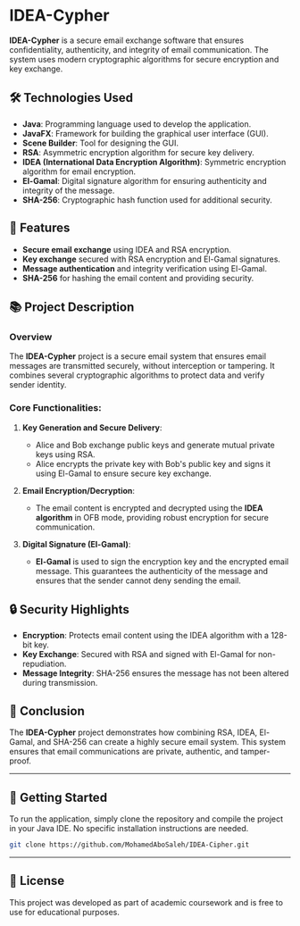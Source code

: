 # IDEA-Cypher

**IDEA-Cypher** is a secure email exchange software that ensures confidentiality, authenticity, and integrity of email communication. The system uses modern cryptographic algorithms for secure encryption and key exchange.

## 🛠️ Technologies Used
- **Java**: Programming language used to develop the application.
- **JavaFX**: Framework for building the graphical user interface (GUI).
- **Scene Builder**: Tool for designing the GUI.
- **RSA**: Asymmetric encryption algorithm for secure key delivery.
- **IDEA (International Data Encryption Algorithm)**: Symmetric encryption algorithm for email encryption.
- **El-Gamal**: Digital signature algorithm for ensuring authenticity and integrity of the message.
- **SHA-256**: Cryptographic hash function used for additional security.

## 🌟 Features
- **Secure email exchange** using IDEA and RSA encryption.
- **Key exchange** secured with RSA encryption and El-Gamal signatures.
- **Message authentication** and integrity verification using El-Gamal.
- **SHA-256** for hashing the email content and providing security.

## 📚 Project Description

### Overview
The **IDEA-Cypher** project is a secure email system that ensures email messages are transmitted securely, without interception or tampering. It combines several cryptographic algorithms to protect data and verify sender identity.

### Core Functionalities:
1. **Key Generation and Secure Delivery**:
   - Alice and Bob exchange public keys and generate mutual private keys using RSA.
   - Alice encrypts the private key with Bob's public key and signs it using El-Gamal to ensure secure key exchange.

2. **Email Encryption/Decryption**:
   - The email content is encrypted and decrypted using the **IDEA algorithm** in OFB mode, providing robust encryption for secure communication.

3. **Digital Signature (El-Gamal)**:
   - **El-Gamal** is used to sign the encryption key and the encrypted email message. This guarantees the authenticity of the message and ensures that the sender cannot deny sending the email.

## 🔒 Security Highlights
- **Encryption**: Protects email content using the IDEA algorithm with a 128-bit key.
- **Key Exchange**: Secured with RSA and signed with El-Gamal for non-repudiation.
- **Message Integrity**: SHA-256 ensures the message has not been altered during transmission.

## 🎯 Conclusion
The **IDEA-Cypher** project demonstrates how combining RSA, IDEA, El-Gamal, and SHA-256 can create a highly secure email system. This system ensures that email communications are private, authentic, and tamper-proof.

---

## 📌 Getting Started
To run the application, simply clone the repository and compile the project in your Java IDE. No specific installation instructions are needed.

```bash
git clone https://github.com/MohamedAboSaleh/IDEA-Cipher.git
```
---
## 📄 License
This project was developed as part of academic coursework and is free to use for educational purposes.

